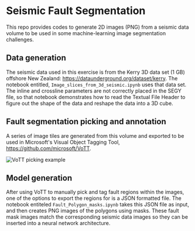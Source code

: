 # Seismic Fault Segmentation

This repo provides codes to generate 2D images (PNG) from a seismic data volume to be used in some machine-learning image segmentation challenges.

## Data generation
The seismic data used in this exercise is from the Kerry 3D data set (1 GB) offshore New Zealand: https://dataunderground.org/dataset/kerry. The notebook entitled, `Image_slices_from_3d_seismic.ipynb` uses that data set. The inline and crossline parameters are not correctly placed in the SEGY file, so that notebook demonstrates how to read the Textual File Header to figure out the shape of the data and reshape the data into a 3D cube.

## Fault segmentation picking and annotation
A series of image tiles are generated from this volume and exported to be used in Microsoft's Visual Object Tagging Tool, https://github.com/microsoft/VoTT. 

![VoTT picking example](https://raw.githubusercontent.com//EvanBianco/seismic_fault_segmentation/blob/master/images/VoTT_seismic_fault_pick.PNG)

## Model generation
After using VoTT to manually pick and tag fault regions within the images, one of the options to export the regions for is a JSON formatted file. The notebook entiteled `Fault_Polygon_masks.ipynb` takes this JSON file as input, and then creates PNG images of the polygons using masks. These fault mask images match the corresponding seismic data images so they can be inserted into a neural network architecture.